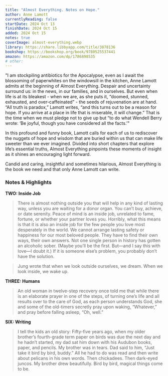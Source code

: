```yaml
---
title: "Almost Everything. Notes on Hope."
author: Anne Lamott
currentlyReading: false
startDate: 2024 Oct 13
finishDate: 2024 Oct 15
added: 2024 Oct 15
notes: true
coverImage: almost-everything.webp
library: https://share.libbyapp.com/title/3878136
bookshop: https://bookshop.org/book/9780525537441
amazon: https://amazon.com/dp/1786898535
# other: 
---
```


"I am stockpiling antibiotics for the Apocalypse, even as I await the blossoming of paperwhites on the windowsill in the kitchen, Anne Lamott admits at the beginning of Almost Everything. Despair and uncertainty surround us: in the news, in our families, and in ourselves. But even when life is at its bleakest - when we are, as she puts it, “doomed, stunned, exhausted, and over-caffeinated” - the seeds of rejuvenation are at hand. “All truth is paradox,” Lamott writes, “and this turns out to be a reason for hope. If you arrive at a place in life that is miserable, it will change.” That is the time when we must pledge not to give up but “to do what Wendell Berry wrote: ‘Be joyful, though you have considered all the facts.’"  

In this profound and funny book, Lamott calls for each of us to rediscover the nuggets of hope and wisdom that are buried within us that can make life sweeter than we ever imagined. Divided into short chapters that explore life’s essential truths, Almost Everything pinpoints these moments of insight as it shines an encouraging light forward.  

Candid and caring, insightful and sometimes hilarious, Almost Everything is the book we need and that only Anne Lamott can write.  

### Notes & Highlights
**TWO: Inside Job**  
> There is almost nothing outside you that will help in any kind of lasting way, unless you are waiting for a donor organ. You can’t buy, achieve, or date serenity. Peace of mind is an inside job, unrelated to fame, fortune, or whether your partner loves you. Horribly, what this means is that it is also an inside job for the few people you love most desperately in the world. We cannot arrange lasting safety or happiness for our most beloved people. They have to find their own ways, their own answers. Not one single person in history has gotten an alcoholic sober. (Maybe you’ll be the first. But—and I say this with love—I doubt it.) If it is someone else’s problem, you probably don’t have the solution.  

> Jung wrote that when we look outside ourselves, we dream. When we look inside, we wake up.  

**THREE: Humans**  
> An old woman in twelve-step recovery once told me that while there is an elaborate prayer in one of the steps, of turning one’s life and all results over to the care of God, as each person understands God, she and some of the old-timers secretly pray upon waking, “Whatever,” and pray before falling asleep, “Oh, well.”  

**SIX: Writing**  
> I tell the kids an old story: Fifty-five years ago, when my older brother’s fourth-grade term paper on birds was due the next day and he hadn’t started, my dad sat him down with his Audubon books, paper, and pencils. My brother was in tears. Dad said to him, “Just take it bird by bird, buddy.” All he had to do was read and then write about pelicans in his own words. Then chickadees. Then dark-eyed juncos. My brother drew beautifully. Bird by bird, magical things come to be.  

